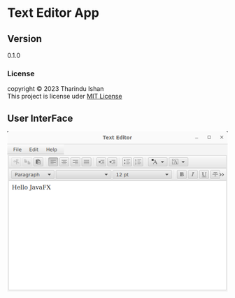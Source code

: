 # Text Editor App

## Version
0.1.0

### License
copyright &copy; 2023 Tharindu Ishan <br>
This project is license uder [MIT License](License.txt)
## User InterFace

<img src="image/Text-Editor user interface.png" >

